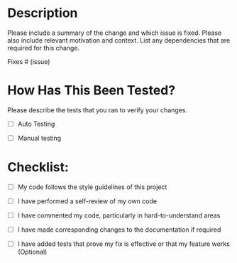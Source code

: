 # Description

Please include a summary of the change and which issue is fixed. Please also include relevant motivation and context. List any dependencies that are required for this change.

Fixes # (issue)


# How Has This Been Tested?

Please describe the tests that you ran to verify your changes.

- [ ] Auto Testing
- [ ] Manual testing


# Checklist:

- [ ] My code follows the style guidelines of this project
- [ ] I have performed a self-review of my own code
- [ ] I have commented my code, particularly in hard-to-understand areas
- [ ] I have made corresponding changes to the documentation if required
- [ ] I have added tests that prove my fix is effective or that my feature works (Optional)

